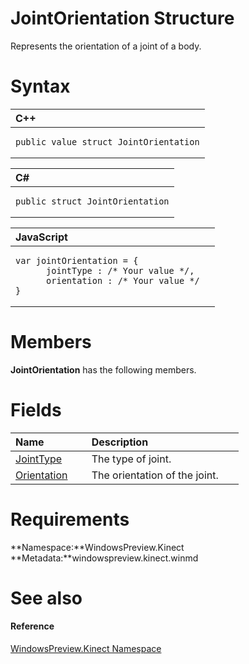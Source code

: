 JointOrientation Structure  
==========================  

Represents the orientation of a joint of a body. <span id="syntaxSection"></span>

Syntax  
======  

<table>
<colgroup>
<col width="100%" />
</colgroup>
<thead>
<tr class="header">
<th align="left">C++</th>
</tr>
</thead>
<tbody>
<tr class="odd">
<td align="left"><pre><code>public value struct JointOrientation</code></pre></td>
</tr>
</tbody>
</table>

<table>
<colgroup>
<col width="100%" />
</colgroup>
<thead>
<tr class="header">
<th align="left">C#</th>
</tr>
</thead>
<tbody>
<tr class="odd">
<td align="left"><pre><code>public struct JointOrientation</code></pre></td>
</tr>
</tbody>
</table>

<table>
<colgroup>
<col width="100%" />
</colgroup>
<thead>
<tr class="header">
<th align="left">JavaScript</th>
</tr>
</thead>
<tbody>
<tr class="odd">
<td align="left"><pre><code>var jointOrientation = {  
      jointType : /* Your value */,   
      orientation : /* Your value */  
}</code></pre></td>
</tr>
</tbody>
</table>

<span id="classMembersSection"></span>

Members  
=======  

**JointOrientation** has the following members.  

<span id="publicfieldsSection"></span>

Fields  
======  

<table>
<colgroup>
<col width="30%" />
<col width="60%" />
</colgroup>
<thead>
<tr class="header">
<th align="left">Name</th>
<th align="left">Description</th>
</tr>
</thead>
<tbody>
<tr class="odd">
<td align="left"><a href="JointOrientation_Structure/JointOrientation_Fields/JointType_Field.md">JointType</a></td>
<td align="left">The type of joint.</td>
</tr>
<tr class="even">
<td align="left"><a href="JointOrientation_Structure/JointOrientation_Fields/Orientation_Field.md">Orientation</a></td>
<td align="left">The orientation of the joint.</td>
</tr>
</tbody>
</table>

<span id="requirements"></span>

Requirements  
============  

**Namespace:**WindowsPreview.Kinect  
**Metadata:**windowspreview.kinect.winmd  

<span id="ID4EX"></span>

See also  
========  

<span id="ID4EZ"></span>
#### Reference  

[WindowsPreview.Kinect Namespace](../Kinect.md)  



<!--Please do not edit the data in the comment block below.-->
<!--
TOCTitle : JointOrientation Structure
RLTitle : JointOrientation Structure
KeywordK : JointOrientation structure, about
HelpPriority : 2
TopicType : apiref
KeywordF : WindowsPreview.Kinect.JointOrientation
KeywordF : JointOrientation
KeywordF : WindowsPreview.Kinect.JointOrientation
KeywordA : T:WindowsPreview.Kinect.JointOrientation
AssetID : T:WindowsPreview.Kinect.JointOrientation
Locale : en-us
CommunityContent : 1
APIType : Managed
APILocation : windowspreview.kinect.winmd
APIName : WindowsPreview.Kinect.JointOrientation
TargetOS : Windows
TopicType : kbSyntax
DevLang : VB
DevLang : CSharp
DevLang : JavaScript
DevLang : C++
DocSet : K4Wv2
ProjType : K4Wv2Proj
Technology : Kinect for Windows
Product : Kinect for Windows SDK v2
productversion : 20
-->
